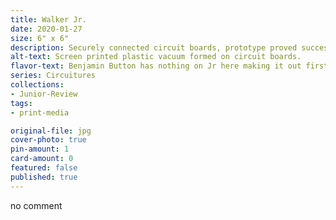 ```yaml
---
title: Walker Jr.
date: 2020-01-27
size: 6" x 6"
description: Securely connected circuit boards, prototype proved successful, next scaling. 
alt-text: Screen printed plastic vacuum formed on circuit boards.
flavor-text: Benjamin Button has nothing on Jr here making it out first.
series: Circuitures
collections:
- Junior-Review
tags:
- print-media

original-file: jpg
cover-photo: true
pin-amount: 1
card-amount: 0
featured: false
published: true
---
```

no comment
